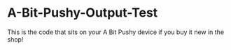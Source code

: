 # A-Bit-Pushy-Output-Test
This is the code that sits on your A Bit Pushy device if you buy it new in the shop!
